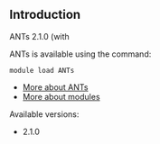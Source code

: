 ## Introduction
ANTs 2.1.0 (with 

ANTs is available using the command:

```
module load ANTs
```

* [More about ANTs]()
* [More about modules](Local:/systems/lisa/software/modules)

Available versions:

* 2.1.0